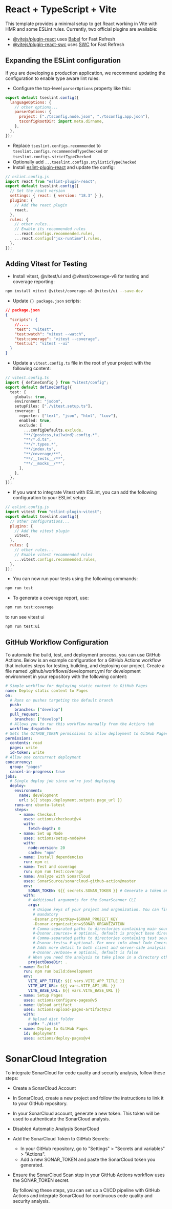 # React + TypeScript + Vite

This template provides a minimal setup to get React working in Vite with HMR and some ESLint rules.
Currently, two official plugins are available:

- [@vitejs/plugin-react](https://github.com/vitejs/vite-plugin-react/blob/main/packages/plugin-react/README.md) uses [Babel](https://babeljs.io/) for Fast Refresh
- [@vitejs/plugin-react-swc](https://github.com/vitejs/vite-plugin-react-swc) uses [SWC](https://swc.rs/) for Fast Refresh

## Expanding the ESLint configuration

If you are developing a production application, we recommend updating the configuration to enable type aware lint rules:

- Configure the top-level `parserOptions` property like this:

```js
export default tseslint.config({
  languageOptions: {
    // other options...
    parserOptions: {
      project: ["./tsconfig.node.json", "./tsconfig.app.json"],
      tsconfigRootDir: import.meta.dirname,
    },
  },
});
```

- Replace `tseslint.configs.recommended` to `tseslint.configs.recommendedTypeChecked` or `tseslint.configs.strictTypeChecked`
- Optionally add `...tseslint.configs.stylisticTypeChecked`
- Install [eslint-plugin-react](https://github.com/jsx-eslint/eslint-plugin-react) and update the config:

```js
// eslint.config.js
import react from "eslint-plugin-react";
export default tseslint.config({
  // Set the react version
  settings: { react: { version: "18.3" } },
  plugins: {
    // Add the react plugin
    react,
  },
  rules: {
    // other rules...
    // Enable its recommended rules
    ...react.configs.recommended.rules,
    ...react.configs["jsx-runtime"].rules,
  },
});
```

## Adding Vitest for Testing

- Install vitest, @vitest/ui and @vitest/coverage-v8 for testing and coverage reporting:

```bash
npm install vitest @vitest/coverage-v8 @vitest/ui --save-dev
```

- Update `{} package.json` scripts:

```json
// package.json
{
  "scripts": {
    //....
    "test": "vitest",
    "test:watch": "vitest --watch",
    "test:coverage": "vitest --coverage",
    "test:ui": "vitest --ui"
  }
}
```

- Update a `vitest.config.ts` file in the root of your project with the following content:

```ts
// vitest.config.ts
import { defineConfig } from "vitest/config";
export default defineConfig({
  test: {
    globals: true,
    environment: "jsdom",
    setupFiles: ["./vitest.setup.ts"],
    coverage: {
      reporter: ["text", "json", "html", "lcov"],
      enabled: true,
      exclude: [
        ...configDefaults.exclude,
        "**/{postcss,tailwind}.config.*",
        "**/*.d.ts",
        "**/*.types.*",
        "**/index.ts",
        "**/coverage/**",
        "**/__tests__/**",
        "**/__mocks__/**",
      ],
    },
  },
});
```

- If you want to integrate Vitest with ESLint, you can add the following configuration to your ESLint setup:

```js
// eslint.config.js
import vitest from "eslint-plugin-vitest";
export default tseslint.config({
  // other configurations...
  plugins: {
    // Add the vitest plugin
    vitest,
  },
  rules: {
    // other rules...
    // Enable vitest recommended rules
    ...vitest.configs.recommended.rules,
  },
});
```

- You can now run your tests using the following commands:

```bash
npm run test
```

- To generate a coverage report, use:

```bash
npm run test:coverage
```

to run see vitest ui

```bash
npm run test:ui
```

## GitHub Workflow Configuration

To automate the build, test, and deployment process, you can use GitHub Actions. Below is an example configuration for a GitHub Actions workflow that includes steps for testing, building, and deploying our project.
Create a file named .github/workflows/development.yml for development environment in your repository with the following content:

```yml
# Simple workflow for deploying static content to GitHub Pages
name: Deploy static content to Pages
on:
  # Runs on pushes targeting the default branch
  push:
    branches: ["develop"]
  pull_request:
    branches: ["develop"]
  # Allows you to run this workflow manually from the Actions tab
  workflow_dispatch:
# Sets the GITHUB_TOKEN permissions to allow deployment to GitHub Pages
permissions:
  contents: read
  pages: write
  id-token: write
# Allow one concurrent deployment
concurrency:
  group: "pages"
  cancel-in-progress: true
jobs:
  # Single deploy job since we're just deploying
  deploy:
    environment:
      name: development
      url: ${{ steps.deployment.outputs.page_url }}
    runs-on: ubuntu-latest
    steps:
      - name: Checkout
        uses: actions/checkout@v4
        with:
          fetch-depth: 0
      - name: Set up Node
        uses: actions/setup-node@v4
        with:
          node-version: 20
          cache: "npm"
      - name: Install dependencies
        run: npm ci
      - name: Test and coverage
        run: npm run test:coverage
      - name: Analyze with SonarCloud
        uses: SonarSource/sonarcloud-github-action@master
        env:
          SONAR_TOKEN: ${{ secrets.SONAR_TOKEN }} # Generate a token on Sonarcloud.io, add it to the secrets of this repo with the name SONAR_TOKEN (Settings > Secrets > Actions > add new repository secret)
        with:
          # Additional arguments for the SonarScanner CLI
          args:
            # Unique keys of your project and organization. You can find them in SonarCloud > Information (bottom-left menu)
            # mandatory
            -Dsonar.projectKey=$SONAR_PROJECT_KEY
            -Dsonar.organization=$SONAR_ORGANIZATION
            # Comma-separated paths to directories containing main source files.
            #-Dsonar.sources= # optional, default is project base directory
            # Comma-separated paths to directories containing test source files.
            #-Dsonar.tests= # optional. For more info about Code Coverage, please refer to https://docs.sonarcloud.io/enriching/test-coverage/overview/
            # Adds more detail to both client and server-side analysis logs, activating DEBUG mode for the scanner, and adding client-side environment variables and system properties to the server-side log of analysis report processing.
            #-Dsonar.verbose= # optional, default is false
          # When you need the analysis to take place in a directory other than the one from which it was launched, default is .
          projectBaseDir: .
      - name: Build
        run: npm run build:development
        env:
          VITE_APP_TITLE: ${{ vars.VITE_APP_TITLE }}
          VITE_API_URL: ${{ vars.VITE_API_URL }}
          VITE_BASE_URL: ${{ vars.VITE_BASE_URL }}
      - name: Setup Pages
        uses: actions/configure-pages@v5
      - name: Upload artifact
        uses: actions/upload-pages-artifact@v3
        with:
          # Upload dist folder
          path: "./dist"
      - name: Deploy to GitHub Pages
        id: deployment
        uses: actions/deploy-pages@v4
```

# SonarCloud Integration

To integrate SonarCloud for code quality and security analysis, follow these steps:

- Create a SonarCloud Account

- In SonarCloud, create a new project and follow the instructions to link it to your GitHub repository.

- In your SonarCloud account, generate a new token. This token will be used to authenticate the SonarCloud analysis.

- Disabled Automatic Analysis SonarCloud

- Add the SonarCloud Token to GitHub Secrets:

  - In your GitHub repository, go to "Settings" > "Secrets and variables" > "Actions".
  - Add a new SONAR_TOKEN and paste the SonarCloud token you generated.

- Ensure the SonarCloud Scan step in your GitHub Actions workflow uses the SONAR_TOKEN secret.

  By following these steps, you can set up a CI/CD pipeline with GitHub Actions and integrate SonarCloud for continuous code quality and security analysis.

